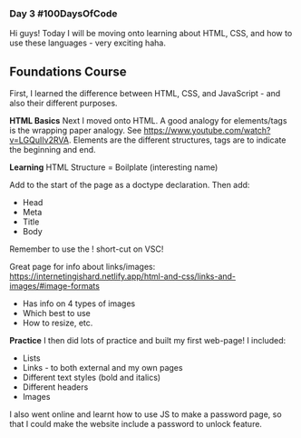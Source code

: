 ### Day 3 #100DaysOfCode

Hi guys! Today I will be moving onto learning about HTML, CSS, and how to use these languages - very exciting haha. 

## Foundations Course
First, I learned the difference between HTML, CSS, and JavaScript - and also their different purposes. 

**HTML Basics**
Next I moved onto HTML. A good analogy for elements/tags is the wrapping paper analogy. See https://www.youtube.com/watch?v=LGQuIIv2RVA.
Elements are the different structures, tags are to indicate the beginning and end.

**Learning**
HTML Structure = Boilplate (interesting name)

Add <!DOCTYPE html> to the start of the page as a doctype declaration. 
Then add:
- Head
- Meta
- Title
- Body

Remember to use the ! short-cut on VSC!

Great page for info about links/images: https://internetingishard.netlify.app/html-and-css/links-and-images/#image-formats
- Has info on 4 types of images
- Which best to use
- How to resize, etc.

**Practice**
I then did lots of practice and built my first web-page! I included:
- Lists
- Links - to both external and my own pages
- Different text styles (bold and italics)
- Different headers
- Images

I also went online and learnt how to use JS to make a password page, so that I could make the website include a password to unlock feature.

